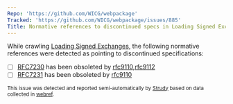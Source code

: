 ```yaml
---
Repo: 'https://github.com/WICG/webpackage'
Tracked: 'https://github.com/WICG/webpackage/issues/885'
Title: Normative references to discontinued specs in Loading Signed Exchanges
---
```


While crawling [Loading Signed Exchanges](https://wicg.github.io/webpackage/loading.html), the following normative references were detected as pointing to discontinued specifications:
* [ ] [RFC7230](https://httpwg.org/specs/rfc7230.html) has been obsoleted by [rfc9110](https://httpwg.org/specs/rfc9110.html),[rfc9112](https://httpwg.org/specs/rfc9112.html)
* [ ] [RFC7231](https://httpwg.org/specs/rfc7231.html) has been obsoleted by [rfc9110](https://httpwg.org/specs/rfc9110.html)

<sub>This issue was detected and reported semi-automatically by [Strudy](https://github.com/w3c/strudy/) based on data collected in [webref](https://github.com/w3c/webref/).</sub>
